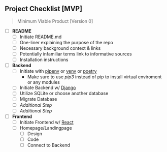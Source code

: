 Project Checklist [MVP]
---
> Minimum Viable Product [Version 0]

- [ ] **README**
  - [ ] Initiate README.md
  - [ ] One-liner explaining the purpose of the repo
  - [ ] Necessary background context & links
  - [ ] Potentially infamiliar terms link to informative sources
  - [ ] Installation instructions
- [ ] **Backend**
  - [ ] Initiate with [pipenv](https://pypi.org/project/pipenv/) or [venv](https://docs.python.org/3/library/venv.html) or [poetry](https://python-poetry.org/)
      - Make sure to use *pip3* instead of pip to install virtual enviroment or any modules
  - [ ] Initiate Backend w/ [Django](https://docs.djangoproject.com/en/3.1/intro/tutorial01/)
  - [ ] Utilize SQLite or choose another database
  - [ ] Migrate Database
  - [ ] *Additional Step*
  - [ ] *Additional Step*
- [ ] **Frontend** 
  - [ ] Initiate Frontend w/ [React](https://reactjs.org/docs/create-a-new-react-app.html)
  - [ ] Homepage/Landingpage
    - [ ] Design
    - [ ] Code
    - [ ] Connect to Backend
